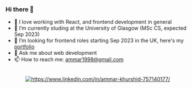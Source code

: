 ### Hi there 👋

- 🔭 I love working with React, and frontend development in general
- 🌱 I’m currently studing at the University of Glasgow (MSc CS, expected Sep 2023)
- 🤔 I’m looking for frontend roles starting Sep 2023 in the UK, here's my [portfolio](https://ammarkhurshid.com/)
- 💬 Ask me about web development
- 📫 How to reach me: ammar1998@gmail.com
<br/>
<div id="badges" align="center">
  <a href="https://www.linkedin.com/in/ammar-khurshid-757140177/" target="_blank" rel="noopener noreferrer">
    <img src="https://img.shields.io/badge/LinkedIn-blue?style=for-the-badge&logo=linkedin&logoColor=white" alt="https://www.linkedin.com/in/ammar-khurshid-757140177/"/>
  </a>
</div>
<br/>

<!-- ### :fire: My Stats :
[![GitHub Streak](http://github-readme-streak-stats.herokuapp.com?user=zorgonide&theme=dark&background=000000)](https://git.io/streak-stats)

[![Top Langs](https://github-readme-stats.vercel.app/api/top-langs/?username=zorgonide&layout=compact&theme=vision-friendly-dark)](https://github.com/anuraghazra/github-readme-stats) -->



